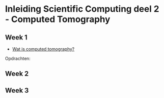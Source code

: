 # Inleiding Scientific Computing deel 2 - Computed Tomography

## Week 1

* [Wat is computed tomography?](https://tristanvanleeuwen.github.io/InleidingSC2-CT/Presentation.html)

Opdrachten:

## Week 2

## Week 3